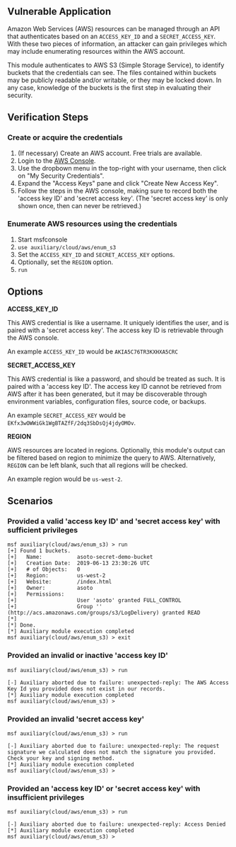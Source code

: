 ## Vulnerable Application

Amazon Web Services (AWS) resources can be managed through an API that authenticates based on an `ACCESS_KEY_ID` and a `SECRET_ACCESS_KEY`.  With these two pieces of information, an attacker can gain privileges which may include enumerating resources within the AWS account.

This module authenticates to AWS S3 (Simple Storage Service), to identify buckets that the credentials can see.  The files contained within buckets may be publicly readable and/or writable, or they may be locked down.  In any case, knowledge of the buckets is the first step in evaluating their security.

## Verification Steps

### Create or acquire the credentials

  1. (If necessary) Create an AWS account.  Free trials are available.
  2. Login to the [AWS Console](https://console.aws.amazon.com/).
  3. Use the dropbown menu in the top-right with your username, then click on "My Security Credentials".
  4. Expand the "Access Keys" pane and click  "Create New Access Key".
  5. Follow the steps in the AWS console, making sure to record both the 'access key ID' and 'secret access key'.  (The 'secret access key' is only shown once, then can never be retrieved.)

### Enumerate AWS resources using the credentials

  1. Start msfconsole
  2. `use auxiliary/cloud/aws/enum_s3`
  3. Set the `ACCESS_KEY_ID` and `SECRET_ACCESS_KEY` options.
  4. Optionally, set the `REGION` option.
  5. `run`

## Options

  **ACCESS_KEY_ID**

  This AWS credential is like a username.  It uniquely identifies the user, and is paired with a 'secret access key'.  The access key ID is retrievable through the AWS console.
  
  An example `ACCESS_KEY_ID` would be `AKIA5C76TR3KXHXA5CRC`

  **SECRET_ACCESS_KEY**

  This AWS credential is like a password, and should be treated as such.  It is paired with a 'access key ID'.  The access key ID cannot be retrieved from AWS after it has been generated, but it may be discoverable through environment variables, configuration files, source code, or backups.
  
  An example `SECRET_ACCESS_KEY` would be `EKfx3wOWWiGk1WgBTAZfF/2dq3SbDsQj4jdyOMOv`.

  **REGION**

  AWS resources are located in regions.  Optionally, this module's output can be filtered based on region to minimize the query to AWS.  Alternatively, `REGION` can be left blank, such that all regions will be checked.
  
  An example region would be `us-west-2`.

## Scenarios

### Provided a valid 'access key ID' and 'secret access key' with sufficient privileges 

```
msf auxiliary(cloud/aws/enum_s3) > run
[+] Found 1 buckets.
[+]   Name:           asoto-secret-demo-bucket
[+]   Creation Date:  2019-06-13 23:30:26 UTC
[+]   # of Objects:   0
[+]   Region:         us-west-2
[+]   Website:        /index.html
[+]   Owner:          asoto
[+]   Permissions:
[+]                   User 'asoto' granted FULL_CONTROL
[+]                   Group '' (http://acs.amazonaws.com/groups/s3/LogDelivery) granted READ
[*] 
[*] Done.
[*] Auxiliary module execution completed
msf auxiliary(cloud/aws/enum_s3) > exit
```
  
### Provided an invalid or inactive 'access key ID'

```
msf auxiliary(cloud/aws/enum_s3) > run

[-] Auxiliary aborted due to failure: unexpected-reply: The AWS Access Key Id you provided does not exist in our records.
[*] Auxiliary module execution completed
msf auxiliary(cloud/aws/enum_s3) >
```
  
### Provided an invalid 'secret access key'

```
msf auxiliary(cloud/aws/enum_s3) > run

[-] Auxiliary aborted due to failure: unexpected-reply: The request signature we calculated does not match the signature you provided. Check your key and signing method.
[*] Auxiliary module execution completed
msf auxiliary(cloud/aws/enum_s3) > 
```

### Provided an 'access key ID' or 'secret access key' with insufficient privileges

```
msf auxiliary(cloud/aws/enum_s3) > run

[-] Auxiliary aborted due to failure: unexpected-reply: Access Denied
[*] Auxiliary module execution completed
msf auxiliary(cloud/aws/enum_s3) > 
```
